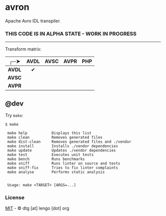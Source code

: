 # avron

Apache Avro IDL transpiler.

### THIS CODE IS IN ALPHA STATE - WORK IN PROGRESS

---

Transform matrix:

|   ┌─➤    | AVDL | AVSC | AVPR | PHP |
|:--------:|:----:|:----:|:----:|:---:|
| **AVDL** |  ✔   |      |      |     |
| **AVSC** |      |      |      |     |
| **AVPR** |      |      |      |     |

## @dev

Try ```make```:

```
$ make

 make help           Displays this list
 make clean          Removes generated files
 make dist-clean     Removes generated files and ./vendor
 make install        Installs ./vendor dependencies
 make update         Updates ./vendor dependencies
 make test           Executes unit tests
 make bench          Runs benchmarks
 make sniff          Runs linter on source and tests
 make sniff-fix      Tries to fix linter complaints
 make analyse        Performs static analysis


 Usage: make <TARGET> [ARGS=...]
```

### License

[MIT](https://opensource.org/licenses/MIT) - © dtg [at] lengo [dot] org

